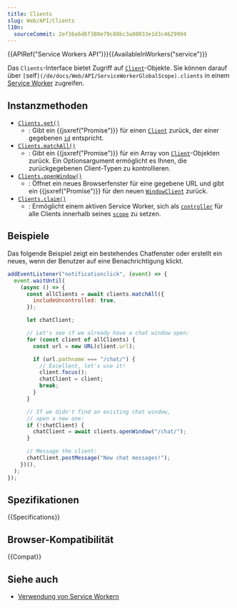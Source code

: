 ```yaml
---
title: Clients
slug: Web/API/Clients
l10n:
  sourceCommit: 2ef36a6d6f380e79c88bc3a80033e1d3c4629994
---
```


{{APIRef("Service Workers API")}}{{AvailableInWorkers("service")}}

Das `Clients`-Interface bietet Zugriff auf [`Client`](/de/docs/Web/API/Client)-Objekte. Sie können darauf über `[`self`](/de/docs/Web/API/ServiceWorkerGlobalScope).clients` in einem [Service Worker](/de/docs/Web/API/Service_Worker_API) zugreifen.

## Instanzmethoden

- [`Clients.get()`](/de/docs/Web/API/Clients/get)
  - : Gibt ein {{jsxref("Promise")}} für einen [`Client`](/de/docs/Web/API/Client) zurück, der einer gegebenen [`id`](/de/docs/Web/API/Client/id) entspricht.
- [`Clients.matchAll()`](/de/docs/Web/API/Clients/matchAll)
  - : Gibt ein {{jsxref("Promise")}} für ein Array von [`Client`](/de/docs/Web/API/Client)-Objekten zurück. Ein Optionsargument ermöglicht es Ihnen, die zurückgegebenen Client-Typen zu kontrollieren.
- [`Clients.openWindow()`](/de/docs/Web/API/Clients/openWindow)
  - : Öffnet ein neues Browserfenster für eine gegebene URL und gibt ein {{jsxref("Promise")}} für den neuen [`WindowClient`](/de/docs/Web/API/WindowClient) zurück.
- [`Clients.claim()`](/de/docs/Web/API/Clients/claim)
  - : Ermöglicht einem aktiven Service Worker, sich als [`controller`](/de/docs/Web/API/ServiceWorkerContainer/controller) für alle Clients innerhalb seines [`scope`](/de/docs/Web/API/ServiceWorkerRegistration/scope) zu setzen.

## Beispiele

Das folgende Beispiel zeigt ein bestehendes Chatfenster oder erstellt ein neues, wenn der Benutzer auf eine Benachrichtigung klickt.

```js
addEventListener("notificationclick", (event) => {
  event.waitUntil(
    (async () => {
      const allClients = await clients.matchAll({
        includeUncontrolled: true,
      });

      let chatClient;

      // Let's see if we already have a chat window open:
      for (const client of allClients) {
        const url = new URL(client.url);

        if (url.pathname === "/chat/") {
          // Excellent, let's use it!
          client.focus();
          chatClient = client;
          break;
        }
      }

      // If we didn't find an existing chat window,
      // open a new one:
      if (!chatClient) {
        chatClient = await clients.openWindow("/chat/");
      }

      // Message the client:
      chatClient.postMessage("New chat messages!");
    })(),
  );
});
```

## Spezifikationen

{{Specifications}}

## Browser-Kompatibilität

{{Compat}}

## Siehe auch

- [Verwendung von Service Workern](/de/docs/Web/API/Service_Worker_API/Using_Service_Workers)
